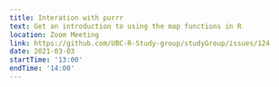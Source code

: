 ```yaml
---
title: Interation with purrr
text: Get an introduction to using the map functions in R
location: Zoom Meeting
link: https://github.com/UBC-R-Study-group/studyGroup/issues/124
date: 2021-03-03
startTime: '13:00'
endTime: '14:00'
---
```

